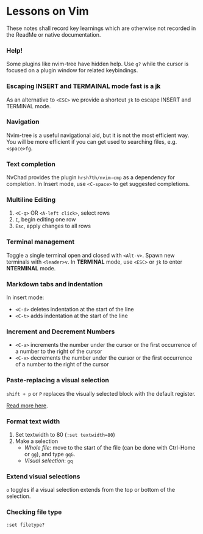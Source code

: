 # Lessons on Vim

These notes shall record key learnings which are otherwise not recorded in the ReadMe or native documentation.

### Help!

Some plugins like nvim-tree have hidden help.
Use `g?` while the cursor is focused on a plugin window for related keybindings.

### Escaping INSERT and TERMAINAL mode fast is a jk

As an alternative to `<ESC>` we provide a shortcut `jk` to escape INSERT and TERMINAL mode.

### Navigation

Nvim-tree is a useful navigational aid, but it is not the most efficient way.
You will be more efficient if you can get used to searching files, e.g. `<space>fg`.

### Text completion

NvChad provides the plugin `hrsh7th/nvim-cmp` as a dependency for completion.
In Insert mode, use `<C-space>` to get suggested completions. 

### Multiline Editing

1. `<C-q>` OR `<A-left click>`, select rows 
2. `I`, begin editing one row
3. `Esc`, apply changes to all rows

### Terminal management

Toggle a single terminal open and closed with `<Alt-v>`. 
Spawn new terminals with `<leader>v`.
In **TERMINAL** mode, use `<ESC>` or `jk` to enter **NTERMINAL** mode.

### Markdown tabs and indentation

In insert mode:
* `<C-d>` deletes indentation at the start of the line
* `<C-t>` adds indentation at the start of the line

### Increment and Decrement Numbers

* `<C-a>` increments the number under the cursor or the first occurrence of a number to the right of the cursor
* `<C-x>` decrements the number under the cursor or the first occurrence of a number to the right of the cursor

### Paste-replacing a visual selection

`shift + p` or `P` replaces the visually selected block with the default register.

[Read more here](https://learnbyexample.github.io/tips/vim-tip-1/).

### Format text width

1. Set textwidth to 80 (`:set textwidth=80`)
2. Make a selection
	* *Whole file:* move to the start of the file (can be done with Ctrl-Home or `gg`), and type `gqG`.
	* *Visual selection*: `gq`

### Extend visual selections

`o` toggles if a visual selection extends from the top or bottom of the selection.

### Checking file type

`:set filetype?`
